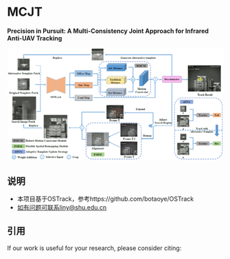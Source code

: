 # MCJT

**Precision in Pursuit: A Multi-Consistency Joint Approach for Infrared Anti-UAV Tracking**

![image-20240612160934760](.\assets\image-20240612160934760.png)

## 说明
* 本项目基于OSTrack，参考https://github.com/botaoye/OSTrack  
* 如有问题可联系liny@shu.edu.cn


## 引用
If our work is useful for your research, please consider citing:

```Bibtex

```
